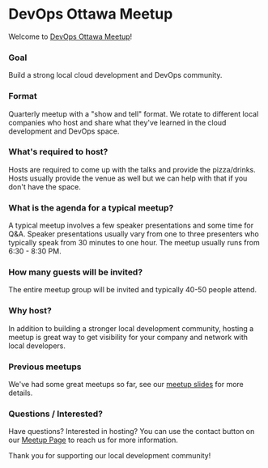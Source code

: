 # DevOps Ottawa Meetup
Welcome to [DevOps Ottawa Meetup](https://www.meetup.com/DevOps-Ottawa/)!

### Goal
Build a strong local cloud development and DevOps community.  

### Format
Quarterly meetup with a "show and tell" format.  We rotate to different local companies who host and share what they've learned in the cloud development and DevOps space.  

### What's required to host?
Hosts are required to come up with the talks and provide the pizza/drinks.  Hosts usually provide the venue as well but we can help with that if you don't have the space.

### What is the agenda for a typical meetup?
A typical meetup involves a few speaker presentations and some time for Q&A. Speaker presentations usually vary from one to three presenters who typically speak from 30 minutes to one hour. The meetup usually runs from 6:30 - 8:30 PM.

### How many guests will be invited?
The entire meetup group will be invited and typically 40-50 people attend.  

### Why host?
In addition to building a stronger local development community, hosting a meetup is great way to get visibility for your company and network with local developers.

### Previous meetups
We've had some great meetups so far, see our [meetup slides](https://github.com/DevOpsOttawaMeetup/slides) for more details.

### Questions / Interested?
Have questions? Interested in hosting? You can use the contact button on our [Meetup Page](https://www.meetup.com/DevOps-Ottawa/) to reach us for more information.

Thank you for supporting our local development community!
